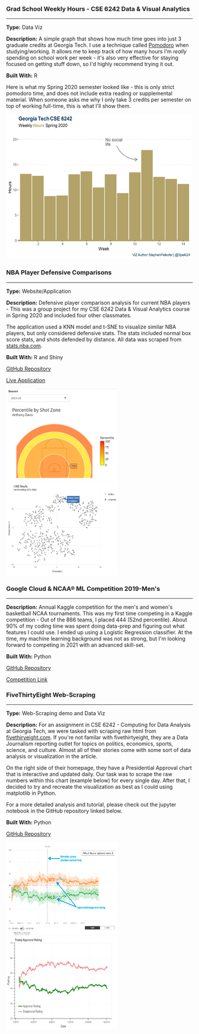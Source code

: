 ### Grad School Weekly Hours - CSE 6242 Data & Visual Analytics

<hr>

**Type:** Data Viz

**Description:** A simple graph that shows how much time goes into just 3 graduate credits at Georgia Tech. I use a technique called [Pomodoro](https://en.wikipedia.org/wiki/Pomodoro_Technique) when studying/working. It allows me to keep track of how many hours I'm _really_ spending on school work per week - it's also very effective for staying focused on getting stuff down, so I'd highly recommend trying it out.

**Built With:** R

Here is what my Spring 2020 semester looked like - this is only strict pomodoro time, and does not include extra reading or supplemental material. When someone asks me why I only take 3 credits per semester on top of working full-time, this is what I'll show them.

<img src="png\DVAWeeklyHours.png" width="500" height="390" />

### NBA Player Defensive Comparisons

<hr>

**Type:** Website/Application

**Description:** Defensive player comparison analysis for current NBA players - This was a group project for my CSE 6242 Data & Visual Analytics course in Spring 2020 and included four other classmates.

The application used a KNN model and t-SNE to visualize similar NBA players, but only considered defensive stats. The stats included normal box score stats, and shots defended by distance. All data was scraped from [stats.nba.com](https://stats.nba.com).

**Built With:** R and Shiny

[GitHub Repository](https://github.com/HyunTruth/CSE6242-S20-PRJ-NBA-frontend)

[Live Application](https://spelkofer.shinyapps.io/DefensivePlayerComparisons/)

<img src="png\ShotZone.png" width="300" height="250" />
<img src="png\tSNE.png" width="300" height="250" />

### Google Cloud & NCAA® ML Competition 2019-Men's

<hr>

**Description:** Annual Kaggle competition for the men's and women's basketball NCAA tournaments. This was my first time competing in a Kaggle competition - Out of the 866 teams, I placed 444 (52nd percentile). About 90% of my coding time was spent doing data-prep and figuring out what features I could use. I ended up using a Logistic Regression classifier. At the time, my machine learning background was not as strong, but I'm looking forward to competing in 2021 with an advanced skill-set.

**Built With:** Python

[GitHub Repository](https://github.com/spelk24/kaggle_NCAA_2019)

[Competition Link](https://www.kaggle.com/c/mens-machine-learning-competition-2019)


### FiveThirtyEight Web-Scraping

<hr>

**Type:** Web-Scraping demo and Data Viz

**Description:** For an assignment in CSE 6242 - Computing for Data Analysis at Georgia Tech, we were tasked with scraping raw html from [fivethiryeight.com](fivethirtyeight.com). If you're not familar with fivethirtyeight, they are a Data Journalism reporting outlet for topics on politics, economics, sports, science, and culture. Almost all of their stories come with some sort of data analysis or visualization in the article.

On the right side of their homepage, they have a Presidential Approval chart that is interactive and updated daily. Our task was to scrape the raw numbers within this chart (example below) for every single day. After that, I decided to try and recreate the visualization as best as I could using matplotlib in Python.

For a more detailed analysis and tutorial, please check out the jupyter notebook in the GitHub repository linked below.

**Built With:** Python

[GitHub Repository](https://github.com/spelk24/FiveThirtyEight-Web-Scraping)

<img src="png\fivethirtyeight_ex.png" width="300" height="250" />
<img src="png\fivethirtyeight_matplotlib.png" width="300" height="250" />